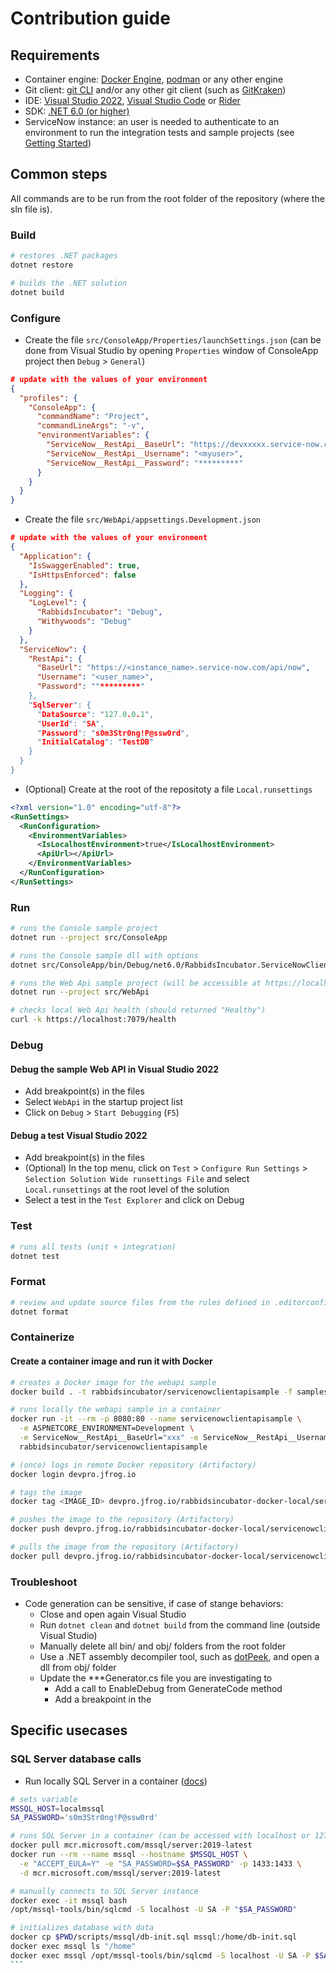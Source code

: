 # Contribution guide

## Requirements

* Container engine: [Docker Engine](https://docs.docker.com/engine/install/), [podman](https://podman.io/) or any other engine
* Git client: [git CLI](https://git-scm.com/) and/or any other git client (such as [GitKraken](https://www.gitkraken.com/))
* IDE: [Visual Studio 2022](https://visualstudio.microsoft.com/fr/vs/), [Visual Studio Code](https://code.visualstudio.com/)
or [Rider](https://www.jetbrains.com/rider/)
* SDK: [.NET 6.0 (or higher)](https://dotnet.microsoft.com/download)
* ServiceNow instance: an user is needed to authenticate to an environment to run the integration tests and sample projects
(see [Getting Started](./getting-started.md))

## Common steps

All commands are to be run from the root folder of the repository (where the sln file is).

### Build

```bash
# restores .NET packages
dotnet restore

# builds the .NET solution
dotnet build
```

### Configure

* Create the file `src/ConsoleApp/Properties/launchSettings.json` 
(can be done from Visual Studio by opening `Properties` window of ConsoleApp project then `Debug` > `General`)

```json
# update with the values of your environment
{
  "profiles": {
    "ConsoleApp": {
      "commandName": "Project",
      "commandLineArgs": "-v",
      "environmentVariables": {
        "ServiceNow__RestApi__BaseUrl": "https://devxxxxx.service-now.com/api/now",
        "ServiceNow__RestApi__Username": "<myuser>",
        "ServiceNow__RestApi__Password": "*********"
      }
    }
  }
}
```

* Create the file `src/WebApi/appsettings.Development.json`

```json
# update with the values of your environment
{
  "Application": {
    "IsSwaggerEnabled": true,
    "IsHttpsEnforced": false
  },
  "Logging": {
    "LogLevel": {
      "RabbidsIncubator": "Debug",
      "Withywoods": "Debug"
    }
  },
  "ServiceNow": {
    "RestApi": {
      "BaseUrl": "https://<instance_name>.service-now.com/api/now",
      "Username": "<user_name>",
      "Password": ""*********"
    },
    "SqlServer": {
      "DataSource": "127.0.0.1",
      "UserId": "SA",
      "Password": "s0m3Str0ng!P@ssw0rd",
      "InitialCatalog": "TestDB"
    }
  }
}
```

* (Optional) Create at the root of the repositoty a file `Local.runsettings`

```xml
<?xml version="1.0" encoding="utf-8"?>
<RunSettings>
  <RunConfiguration>
    <EnvironmentVariables>
      <IsLocalhostEnvironment>true</IsLocalhostEnvironment>
      <ApiUrl></ApiUrl>
    </EnvironmentVariables>
  </RunConfiguration>
</RunSettings>
```

### Run

```bash
# runs the Console sample project
dotnet run --project src/ConsoleApp

# runs the Console sample dll with options
dotnet src/ConsoleApp/bin/Debug/net6.0/RabbidsIncubator.ServiceNowClient.ConsoleApp.dll -v

# runs the Web Api sample project (will be accessible at https://localhost:7079/swagger)
dotnet run --project src/WebApi

# checks local Web Api health (should returned "Healthy")
curl -k https://localhost:7079/health
```

### Debug

#### Debug the sample Web API in Visual Studio 2022

* Add breakpoint(s) in the files
* Select `WebApi` in the startup project list
* Click on `Debug` > `Start Debugging` (`F5`)

#### Debug a test Visual Studio 2022

* Add breakpoint(s) in the files
* (Optional) In the top menu, click on `Test` > `Configure Run Settings` > `Selection Solution Wide runsettings File`
and select `Local.runsettings` at the root level of the solution
* Select a test in the `Test Explorer` and click on Debug

### Test

```bash
# runs all tests (unit + integration)
dotnet test
```

### Format

```bash
# review and update source files from the rules defined in .editorconfig file
dotnet format
```

### Containerize

#### Create a container image and run it with Docker

```bash
# creates a Docker image for the webapi sample
docker build . -t rabbidsincubator/servicenowclientapisample -f samples/WebApiSample/Dockerfile --no-cache

# runs locally the webapi sample in a container
docker run -it --rm -p 8080:80 --name servicenowclientapisample \
  -e ASPNETCORE_ENVIRONMENT=Development \
  -e ServiceNow__RestApi__BaseUrl="xxx" -e ServiceNow__RestApi__Username="xxx" -e ServiceNow__RestApi__Password="xxx" \
  rabbidsincubator/servicenowclientapisample

# (once) logs in remote Docker repository (Artifactory)
docker login devpro.jfrog.io

# tags the image
docker tag <IMAGE_ID> devpro.jfrog.io/rabbidsincubator-docker-local/servicenowclientapisample

# pushes the image to the repository (Artifactory)
docker push devpro.jfrog.io/rabbidsincubator-docker-local/servicenowclientapisample

# pulls the image from the repository (Artifactory)
docker pull devpro.jfrog.io/rabbidsincubator-docker-local/servicenowclientapisample
```

### Troubleshoot

* Code generation can be sensitive, if case of stange behaviors:
  * Close and open again Visual Studio
  * Run `dotnet clean` and `dotnet build` from the command line (outside Visual Studio)
  * Manually delete all bin/ and obj/ folders from the root folder
  * Use a .NET assembly decompiler tool, such as [dotPeek](https://www.jetbrains.com/decompiler/), and open a dll from obj/ folder
  * Update the ***Generator.cs file you are investigating to
    * Add a call to EnableDebug from GenerateCode method
    * Add a breakpoint in the 

## Specific usecases

### SQL Server database calls

* Run locally SQL Server in a container ([docs](
https://docs.microsoft.com/en-us/sql/linux/quickstart-install-connect-docker))

````bash
# sets variable
MSSQL_HOST=localmssql
SA_PASSWORD='s0m3Str0ng!P@ssw0rd'

# runs SQL Server in a container (can be accessed with localhost or 127.0.0.1 as Data Source)
docker pull mcr.microsoft.com/mssql/server:2019-latest
docker run --rm --name mssql --hostname $MSSQL_HOST \
  -e "ACCEPT_EULA=Y" -e "SA_PASSWORD=$SA_PASSWORD" -p 1433:1433 \
  -d mcr.microsoft.com/mssql/server:2019-latest

# manually connects to SQL Server instance
docker exec -it mssql bash
/opt/mssql-tools/bin/sqlcmd -S localhost -U SA -P "$SA_PASSWORD"

# initializes database with data
docker cp $PWD/scripts/mssql/db-init.sql mssql:/home/db-init.sql
docker exec mssql ls "/home"
docker exec mssql /opt/mssql-tools/bin/sqlcmd -S localhost -U SA -P $SA_PASSWORD -i /home/db-init.sql
```
